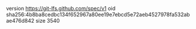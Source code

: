 version https://git-lfs.github.com/spec/v1
oid sha256:4b8ba8cedbc134f652967a80ee19e7ebcd5e72aeb4527978fa532abae476d842
size 3540
